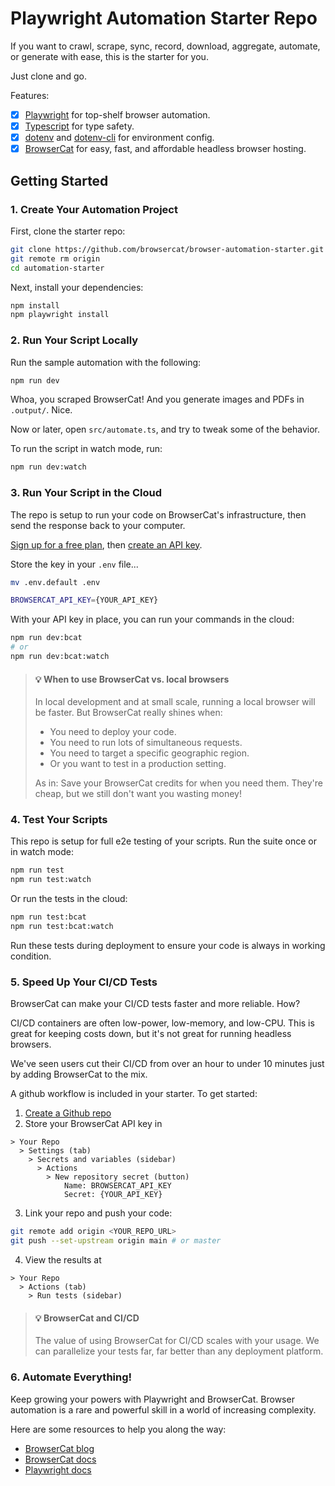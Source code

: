 # Playwright Automation Starter Repo

If you want to crawl, scrape, sync, record, download, aggregate, automate, or generate with ease, this is the starter for you.

Just clone and go.

Features:

- [x] [Playwright](https://playwright.dev/) for top-shelf browser automation.
- [x] [Typescript](https://www.typescriptlang.org/) for type safety.
- [x] [dotenv](https://www.npmjs.com/package/dotenv) and [dotenv-cli](https://www.npmjs.com/package/dotenv-cli) for environment config.
- [x] [BrowserCat](https://www.browsercat.com) for easy, fast, and affordable headless browser hosting.

## Getting Started

### 1. Create Your Automation Project

First, clone the starter repo:

```bash
git clone https://github.com/browsercat/browser-automation-starter.git
git remote rm origin
cd automation-starter
```

Next, install your dependencies:

```bash
npm install
npm playwright install
```

### 2. Run Your Script Locally

Run the sample automation with the following:

```bash
npm run dev
```

Whoa, you scraped BrowserCat! And you generate images and PDFs in `.output/`. Nice.

Now or later, open `src/automate.ts`, and try to tweak some of the behavior.

To run the script in watch mode, run:

```bash
npm run dev:watch
```

### 3. Run Your Script in the Cloud

The repo is setup to run your code on BrowserCat's infrastructure, then send the response back to your computer.

[Sign up for a free plan](https://app.browsercat.com/sign-up), then [create an API key](https://app.browsercat.com/keys).

Store the key in your `.env` file...

```bash
mv .env.default .env
```

```bash
BROWSERCAT_API_KEY={YOUR_API_KEY}
```

With your API key in place, you can run your commands in the cloud:

```bash
npm run dev:bcat
# or
npm run dev:bcat:watch
```

> #### 💡 When to use BrowserCat vs. local browsers
>
> In local development and at small scale, running a local browser will be faster. But BrowserCat really shines when:
>
> - You need to deploy your code.
> - You need to run lots of simultaneous requests.
> - You need to target a specific geographic region.
> - Or you want to test in a production setting.
>
> As in: Save your BrowserCat credits for when you need them. They're cheap, but we still don't want you wasting money!

### 4. Test Your Scripts

This repo is setup for full e2e testing of your scripts. Run the suite once or in watch mode:

```bash
npm run test
npm run test:watch
```

Or run the tests in the cloud:

```bash
npm run test:bcat
npm run test:bcat:watch
```

Run these tests during deployment to ensure your code is always in working condition.

### 5. Speed Up Your CI/CD Tests

BrowserCat can make your CI/CD tests faster and more reliable. How?

CI/CD containers are often low-power, low-memory, and low-CPU. This is great for keeping costs down, but it's not great for running headless browsers.

We've seen users cut their CI/CD from over an hour to under 10 minutes just by adding BrowserCat to the mix.

A github workflow is included in your starter. To get started:

1. [Create a Github repo](https://github.com/new)
2. Store your BrowserCat API key in

  ```text
  > Your Repo 
    > Settings (tab) 
      > Secrets and variables (sidebar)
        > Actions 
          > New repository secret (button)
              Name: BROWSERCAT_API_KEY
              Secret: {YOUR_API_KEY}
  ```

3. Link your repo and push your code:

  ```bash
  git remote add origin <YOUR_REPO_URL>
  git push --set-upstream origin main # or master
  ```

4. View the results at

  ```text
  > Your Repo
    > Actions (tab)
      > Run tests (sidebar)
  ```

> #### 💡 BrowserCat and CI/CD
>
> The value of using BrowserCat for CI/CD scales with your usage. We can parallelize your tests far, far better than any deployment platform.

### 6. Automate Everything!

Keep growing your powers with Playwright and BrowserCat. Browser automation is a rare and powerful skill in a world of increasing complexity.

Here are some resources to help you along the way:

- [BrowserCat blog](https://www.browsercat.com/blog)
- [BrowserCat docs](https://www.browsercat.com/docs)
- [Playwright docs](https://playwright.dev/docs/intro)
